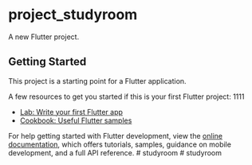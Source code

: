 # project_studyroom

A new Flutter project.

## Getting Started

This project is a starting point for a Flutter application.

A few resources to get you started if this is your first Flutter project:
1111
- [Lab: Write your first Flutter app](https://docs.flutter.dev/get-started/codelab)
- [Cookbook: Useful Flutter samples](https://docs.flutter.dev/cookbook)

For help getting started with Flutter development, view the
[online documentation](https://docs.flutter.dev/), which offers tutorials,
samples, guidance on mobile development, and a full API reference.
#   s t u d y r o o m 
 
 #   s t u d y r o o m 
 
 